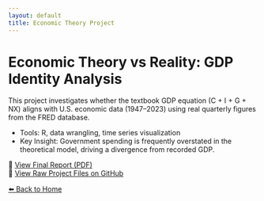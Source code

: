 ```yaml
---
layout: default
title: Economic Theory Project
---
```


# Economic Theory vs Reality: GDP Identity Analysis

This project investigates whether the textbook GDP equation (C + I + G + NX) aligns with U.S. economic data (1947–2023) using real quarterly figures from the FRED database.

- Tools: R, data wrangling, time series visualization
- Key Insight: Government spending is frequently overstated in the theoretical model, driving a divergence from recorded GDP.

📄 [View Final Report (PDF)](./Economy%20(1)_organized%20(1)%20(1).pdf)  
📁 [View Raw Project Files on GitHub](https://github.com/Connor676/portfolio/tree/main/economy-theory-project)

[⬅️ Back to Home](../index.html)
